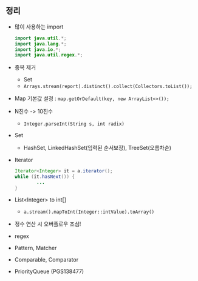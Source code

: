 ## 정리

- 많이 사용하는 import
  ```java
  import java.util.*;
  import java.lang.*;
  import java.io.*;
  import java.util.regex.*;
  ```

- 중복 제거
    - Set
    - `Arrays.stream(report).distinct().collect(Collectors.toList());`

- Map 기본값 설정 : `map.getOrDefault(key, new ArrayList<>());`

- N진수 -> 10진수
  - `Integer.parseInt(String s, int radix)`

- Set
  - HashSet, LinkedHashSet(입력된 순서보장), TreeSet(오름차순)

- Iterator
  ```java
  Iterator<Integer> it = a.iterator();
  while (it.hasNext()) {
          ...
  }
  ```

- List\<Integer\> to int\[\]
  - `a.stream().mapToInt(Integer::intValue).toArray()`

- 정수 연산 시 오버플로우 조심!

- regex
- Pattern, Matcher
- Comparable, Comparator
- PriorityQueue (PGS138477)